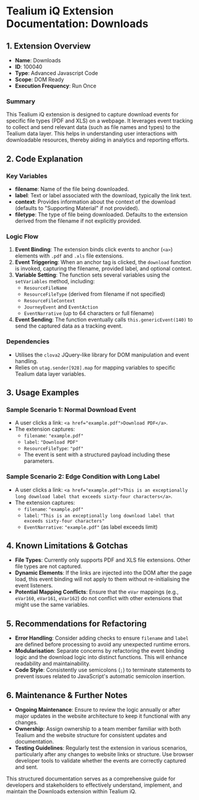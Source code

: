 # Tealium iQ Extension Documentation: Downloads

## 1. Extension Overview
- **Name**: Downloads
- **ID**: 100040
- **Type**: Advanced Javascript Code
- **Scope**: DOM Ready
- **Execution Frequency**: Run Once

### Summary
This Tealium iQ extension is designed to capture download events for specific file types (PDF and XLS) on a webpage. It leverages event tracking to collect and send relevant data (such as file names and types) to the Tealium data layer. This helps in understanding user interactions with downloadable resources, thereby aiding in analytics and reporting efforts.

## 2. Code Explanation

### Key Variables
- **filename**: Name of the file being downloaded.
- **label**: Text or label associated with the download, typically the link text.
- **context**: Provides information about the context of the download (defaults to "Supporting Material" if not provided).
- **filetype**: The type of file being downloaded. Defaults to the extension derived from the filename if not explicitly provided.

### Logic Flow
1. **Event Binding**: The extension binds click events to anchor (`<a>`) elements with `.pdf` and `.xls` file extensions.
2. **Event Triggering**: When an anchor tag is clicked, the `download` function is invoked, capturing the filename, provided label, and optional context. 
3. **Variable Setting**: The function sets several variables using the `setVariables` method, including:
   - `ResourceFileName`
   - `ResourceFileType` (derived from filename if not specified)
   - `ResourceFileContext`
   - `JourneyEvent` and `EventAction`
   - `EventNarrative` (up to 64 characters or full filename)
4. **Event Sending**: The function eventually calls `this.genericEvent(140)` to send the captured data as a tracking event.

### Dependencies
- Utilises the `clova2` JQuery-like library for DOM manipulation and event handling.
- Relies on `utag.sender[928].map` for mapping variables to specific Tealium data layer variables.

## 3. Usage Examples

### Sample Scenario 1: Normal Download Event
- A user clicks a link: `<a href="example.pdf">Download PDF</a>`.
- The extension captures:
  - `filename`: `"example.pdf"`
  - `label`: `"Download PDF"`
  - `ResourceFileType`: `"pdf"`
  - The event is sent with a structured payload including these parameters.

### Sample Scenario 2: Edge Condition with Long Label
- A user clicks a link: `<a href="example.pdf">This is an exceptionally long download label that exceeds sixty-four characters</a>`.
- The extension captures:
  - `filename`: `"example.pdf"`
  - `label`: `"This is an exceptionally long download label that exceeds sixty-four characters"`
  - `EventNarrative`: `"example.pdf"` (as label exceeds limit)

## 4. Known Limitations & Gotchas
- **File Types**: Currently only supports PDF and XLS file extensions. Other file types are not captured.
- **Dynamic Elements**: If the links are injected into the DOM after the page load, this event binding will not apply to them without re-initialising the event listeners.
- **Potential Mapping Conflicts**: Ensure that the `eVar` mappings (e.g., `eVar160`, `eVar161`, `eVar162`) do not conflict with other extensions that might use the same variables.

## 5. Recommendations for Refactoring
- **Error Handling**: Consider adding checks to ensure `filename` and `label` are defined before processing to avoid any unexpected runtime errors.
- **Modularisation**: Separate concerns by refactoring the event binding logic and the download logic into distinct functions. This will enhance readability and maintainability.
- **Code Style**: Consistently use semicolons (`;`) to terminate statements to prevent issues related to JavaScript's automatic semicolon insertion.

## 6. Maintenance & Further Notes
- **Ongoing Maintenance**: Ensure to review the logic annually or after major updates in the website architecture to keep it functional with any changes.
- **Ownership**: Assign ownership to a team member familiar with both Tealium and the website structure for consistent updates and documentation.
- **Testing Guidelines**: Regularly test the extension in various scenarios, particularly after any changes to website links or structure. Use browser developer tools to validate whether the events are correctly captured and sent.

This structured documentation serves as a comprehensive guide for developers and stakeholders to effectively understand, implement, and maintain the Downloads extension within Tealium iQ.